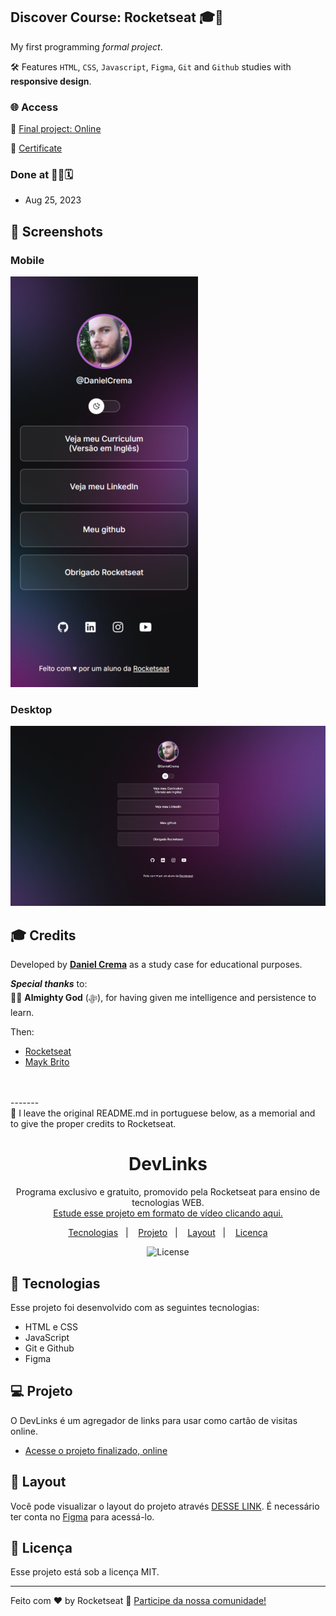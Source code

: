 ## Discover Course: Rocketseat 🎓🚀
My first programming *formal project*.

🛠️ Features `HTML`, `CSS`, `Javascript`, `Figma`, `Git` and `Github` studies with **responsive design**.

### 🌐 Access
🔗 [Final project: Online](https://danielcrema.github.io/rocketseat-discover-course/)

🔗 [Certificate](https://app.rocketseat.com.br/certificates/037602cb-38cf-4d94-bc1b-08df1b25e4f7)

### Done at 👨‍💻🗓️
- Aug 25, 2023

## 📸 Screenshots
### Mobile
![Screenshot Mobile](./screenshot-mobile.png)
### Desktop
![Screenshot Desktop](./screenshot-desktop.png)

## 🎓 Credits
Developed by [**Daniel Crema**](https://github.com/DanielCrema) as a study case for educational purposes.

***Special thanks*** to:  
🕋🤲 **Almighty God** (ﷻ), for having given me intelligence and persistence to learn.

Then:
- [Rocketseat](https://rocketseat.com.br/)
- [Mayk Brito](https://github.com/maykbrito)
<br/>
<br/>
-------
<br/>
📁 I leave the original README.md in portuguese below, as a memorial and to give the proper credits to Rocketseat.

<br/>
<h1 align="center"> DevLinks </h1>
<p align="center">
Programa exclusivo e gratuito, promovido pela Rocketseat para ensino de tecnologias WEB. <br/>
<a href="https://lp.rocketseat.com.br/devlinks/inscricao?utm_source=github&utm_medium=descricao&utm_campaign=capture-devlinks&utm_term=organic&utm_content=descricao-github-mayk-brito">Estude esse projeto em formato de vídeo clicando aqui.</a>
</p>

<p align="center">
  <a href="#-tecnologias">Tecnologias</a>&nbsp;&nbsp;&nbsp;|&nbsp;&nbsp;&nbsp;
  <a href="#-projeto">Projeto</a>&nbsp;&nbsp;&nbsp;|&nbsp;&nbsp;&nbsp;
  <a href="#-layout">Layout</a>&nbsp;&nbsp;&nbsp;|&nbsp;&nbsp;&nbsp;
  <a href="#memo-licença">Licença</a>
</p>

<p align="center">
  <img alt="License" src="https://img.shields.io/static/v1?label=license&message=MIT&color=49AA26&labelColor=000000">
</p>

## 🚀 Tecnologias

Esse projeto foi desenvolvido com as seguintes tecnologias:

- HTML e CSS
- JavaScript
- Git e Github
- Figma

## 💻 Projeto

O DevLinks é um agregador de links para usar como cartão de visitas online.

- [Acesse o projeto finalizado, online](https://maykbrito.github.io/devlinks)

## 🔖 Layout

Você pode visualizar o layout do projeto através [DESSE LINK](https://www.figma.com/community/file/1187422022288947321). É necessário ter conta no [Figma](https://figma.com) para acessá-lo.

## :memo: Licença

Esse projeto está sob a licença MIT.

---

Feito com ♥ by Rocketseat :wave: [Participe da nossa comunidade!](https://discord.gg/rocketseat)